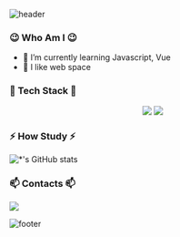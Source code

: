![header](https://capsule-render.vercel.app/api?color=F1E1A6&fontColor=f7f5f5&text=JiHyun!)

### 😉 Who Am I 😉
- 🌱 I’m currently learning Javascript, Vue
- 💖 I like web space 

### 🔭 Tech Stack 🔭
<div align="center">
  <img src="https://img.shields.io/badge/CSS-blue?style=flat-square&logo=css3&logoColor=white"/>
  <img src="https://img.shields.io/badge/Javascript-yellow?style=flat-square&logo=javascript&logoColor=white"/>
</div>


### ⚡ How Study ⚡

![*'s GitHub stats](https://github-readme-stats.vercel.app/api?username=moretz0921&show_icons=true&theme=highcontrast)

### 📫 Contacts 📫
<a href="https://www.instagram.com/jihyeon.__.s/" target="_blank"><img src="https://img.shields.io/badge/instagram-critical ?style=flat-square&logo=instagram&logoColor=white"/>   </a>



![footer](https://capsule-render.vercel.app/api?color=F1E1A6&section=footer)

<!--
**moretz0921/moretz0921** is a ✨ _special_ ✨ repository because its `README.md` (this file) appears on your GitHub profile.

Here are some ideas to get you started:

- 🔭 I’m currently working on ...
- 🌱 I’m currently learning ...
- 👯 I’m looking to collaborate on ...
- 🤔 I’m looking for help with ...
- 💬 Ask me about ...
- 📫 How to reach me: ...
- 😄 Pronouns: ...
- ⚡ Fun fact: ...
-->
